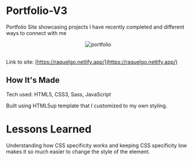 # Portfolio-V3

Portfolio Site showcasing projects I have recently completed and different ways to connect with me

<section align="center">
  <img src="https://user-images.githubusercontent.com/101219940/169721350-546b11ac-bcca-4b94-9701-cb085f456f92.gif" alt="portfolio">
</section>

<br>

Link to site: [https://raquelgo.netlify.app/](https://raquelgo.netlify.app/)

## How It's Made
Tech used: HTML5, CSS3, Sass, JavaScript

Built using HTML5up template that I customized to my own styling.

# Lessons Learned
Understanding how CSS specificity works and keeping CSS specificity low makes it so much easier to change the style of the element.
